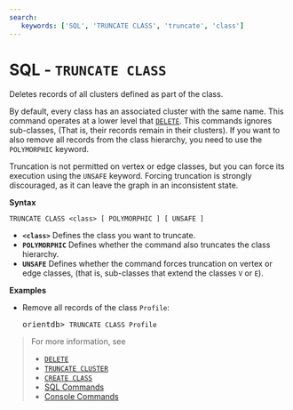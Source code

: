 ```yaml
---
search:
   keywords: ['SQL', 'TRUNCATE CLASS', 'truncate', 'class']
---
```


# SQL - `TRUNCATE CLASS`

Deletes records of all clusters defined as part of the class.  

By default, every class has an associated cluster with the same name.  This command operates at a lower level that [`DELETE`](SQL-Delete.md).  This commands ignores sub-classes, (That is, their records remain in their clusters).  If you want to also remove all records from the class hierarchy, you need to use the `POLYMORPHIC` keyword.

Truncation is not permitted on vertex or edge classes, but you can force its execution using the `UNSAFE` keyword.  Forcing truncation is strongly discouraged, as it can leave the graph in an inconsistent state.

**Syntax**

```
TRUNCATE CLASS <class> [ POLYMORPHIC ] [ UNSAFE ] 
```

- **`<class>`** Defines the class you want to truncate.
- **`POLYMORPHIC`** Defines whether the command also truncates the class hierarchy.
- **`UNSAFE`** Defines whether the command forces truncation on vertex or edge classes, (that is, sub-classes that extend the classes `V` or `E`).

**Examples**

- Remove all records of the class `Profile`:

  <pre>
  orientdb> <code class='lang-sql userinput'>TRUNCATE CLASS Profile</code>
  </pre>

>For more information, see
>- [`DELETE`](SQL-Delete.md)
>- [`TRUNCATE CLUSTER`](SQL-Truncate-Cluster.md)
>- [`CREATE CLASS`](SQL-Create-Class.md)
>- [SQL Commands](SQL.md)
>- [Console Commands](../console/Console-Commands.md)
